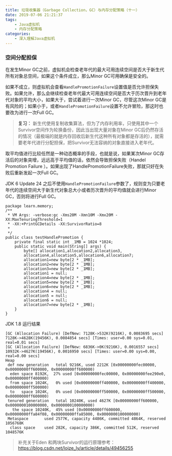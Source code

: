 ```yaml
---
title: 垃圾收集器（Garbage Collection，GC）与内存分配策略（十一）
date: 2019-07-06 21:21:37
tags:
	- Java虚拟机
	- 内存分配策略
categories:
	- 深入理解Java虚拟机
---
```


### 空间分配担保

在发生Minor GC之前，虚拟机会检查老年代的最大可用连续空间是否大于新生代所有对象总空间，如果这个条件成立，那么Minor GC可用确保是安全的。

如果不成立，则虚拟机会查看`HandlePromotionFailure`设置值是否允许担保失败。如果允许，那么会继续检查老年代最大可用连续空间是否大于历次晋升到老年代对象的平均大小，如果大于，尝试着进行一次Minor GC，尽管这次Minor GC是有风险的；如果小于，或者`HandlePromotionFailure`设置不允许冒险，那这时也要改为进行一次Full GC。

> **复习：** 新生代使用复制收集算法，但为了内存利用率，只使用其中一个Survivor空间作为轮换备份，因此当出现大量对象在Minor GC后仍然存活的情况（最极端的就是内存回收后新生代这种所有对象都是存活的），就需要老年代进行分配担保，把Survivor无法容纳的对象直接进入老年代。

取平均值进行比较任然是一种动态概率的手段，也就是说，如果某次Minor GC存活后的对象突增，远远高于平均值的话，依然会导致担保失败（Handel Promotion Failure ）。如果出现了HandlePromotionFailure失败，那就只好在失败后重新发起一次Full GC。

JDK 6 Update 24 之后不使用`HandlePromotionFailure`参数了，规则变为只要老年代的连续空间大于新生代对象总大小或者历次晋升的平均值就会进行Minor GC，否则将进行Full GC。

<!-- more-->

```
package learn.memory;
/**
 * VM Args: -verbose:gc -Xms20M -Xmn10M -Xmx20M -XX:MaxTenuringThreshold=1
 * -XX:+PrintGCDetails -XX:SurvivorRatio=8
 *
 */
public class testHandlePromotion {
	private final static int _1MB = 1024 *1024;
	public static void main(String[] args) {
		byte[] allocation1,allocation2,allocation3,
		allocation4,allocation5,allocation6,allocation7;
		allocation1=new byte[2 * _1MB];
		allocation2=new byte[2 * _1MB];
		allocation3=new byte[2 * _1MB];
		allocation1 = null;
		allocation4=new byte[2 * _1MB];
		allocation5=new byte[2 * _1MB];
		allocation6=new byte[2 * _1MB];
		allocation4 = null;
		allocation5 = null;
		allocation6 = null;
		allocation7=new byte[2 * _1MB];
	}
}
```
JDK 1.8 运行结果
```
[GC (Allocation Failure) [DefNew: 7128K->532K(9216K), 0.0083695 secs] 7128K->4628K(19456K), 0.0084854 secs] [Times: user=0.00 sys=0.01, real=0.01 secs] 
[GC (Allocation Failure) [DefNew: 6836K->0K(9216K), 0.0016557 secs] 10932K->4627K(19456K), 0.0016950 secs] [Times: user=0.00 sys=0.00, real=0.00 secs] 
Heap
 def new generation   total 9216K, used 2212K [0x00000000fec00000, 0x00000000ff600000, 0x00000000ff600000)
  eden space 8192K,  27% used [0x00000000fec00000, 0x00000000fee290e0, 0x00000000ff400000)
  from space 1024K,   0% used [0x00000000ff400000, 0x00000000ff400000, 0x00000000ff500000)
  to   space 1024K,   0% used [0x00000000ff500000, 0x00000000ff500000, 0x00000000ff600000)
 tenured generation   total 10240K, used 4627K [0x00000000ff600000, 0x0000000100000000, 0x0000000100000000)
   the space 10240K,  45% used [0x00000000ff600000, 0x00000000ffa84f08, 0x00000000ffa85000, 0x0000000100000000)
 Metaspace       used 2577K, capacity 4486K, committed 4864K, reserved 1056768K
  class space    used 282K, capacity 386K, committed 512K, reserved 1048576K
```

> 补充关于Eden 和两块Survivor的运行原理参考： https://blog.csdn.net/lojze_ly/article/details/49456255